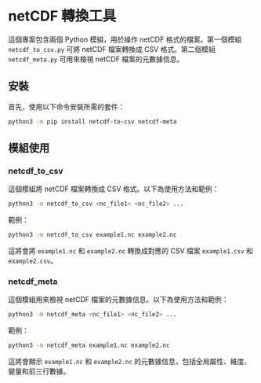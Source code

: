 # netCDF 轉換工具

這個專案包含兩個 Python 模組，用於操作 netCDF 格式的檔案。第一個模組 `netcdf_to_csv.py` 可將 netCDF 檔案轉換成 CSV 格式。第二個模組 `netcdf_meta.py` 可用來檢視 netCDF 檔案的元數據信息。

## 安裝

首先，使用以下命令安裝所需的套件：

```bash
python3 -m pip install netcdf-to-csv netcdf-meta
```

## 模組使用

### netcdf_to_csv

這個模組將 netCDF 檔案轉換成 CSV 格式。以下為使用方法和範例：

```bash
python3 -m netcdf_to_csv <nc_file1> <nc_file2> ...
```

範例：

```bash
python3 -m netcdf_to_csv example1.nc example2.nc
```

這將會將 `example1.nc` 和 `example2.nc` 轉換成對應的 CSV 檔案 `example1.csv` 和 `example2.csv`。

### netcdf_meta

這個模組用來檢視 netCDF 檔案的元數據信息。以下為使用方法和範例：

```bash
python3 -m netcdf_meta <nc_file1> <nc_file2> ...
```

範例：

```bash
python3 -m netcdf_meta example1.nc example2.nc
```

這將會顯示 `example1.nc` 和 `example2.nc` 的元數據信息，包括全局屬性、維度、變量和前三行數據。
